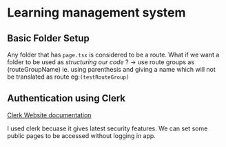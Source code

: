 # Learning management system

## Basic Folder Setup

Any folder that has `page.tsx` is considered to be a route.
What if we want a folder to be used as <i>structuring our code </i>? -> use route groups as (routeGroupName) ie. using parenthesis and giving a name which will not be translated as route
eg:`(testRouteGroup)`

## Authentication using <b>Clerk</b>

[Clerk Website documentation](https://clerk.com/docs)

I used clerk becuase it gives latest security features. We can set some public pages to be accessed without logging in app.
